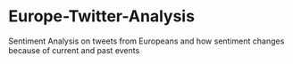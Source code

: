 # Europe-Twitter-Analysis
Sentiment Analysis on tweets from Europeans and how sentiment changes because of current and past events
